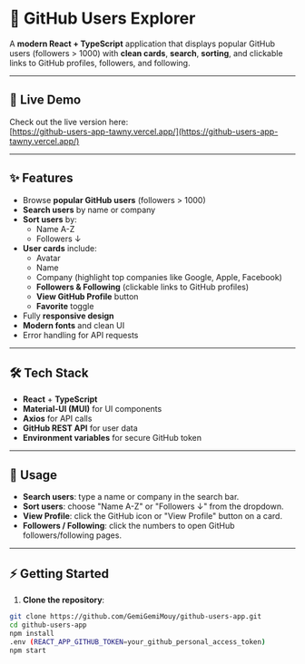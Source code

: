 # 🚀 GitHub Users Explorer

A **modern React + TypeScript** application that displays popular GitHub users (followers > 1000) with **clean cards**, **search**, **sorting**, and clickable links to GitHub profiles, followers, and following.  

---

## 🔗 Live Demo

Check out the live version here:  
[https://github-users-app-tawny.vercel.app/](https://github-users-app-tawny.vercel.app/)

---

## ✨ Features

- Browse **popular GitHub users** (followers > 1000)  
- **Search users** by name or company  
- **Sort users** by:
  - Name A-Z  
  - Followers ↓  
- **User cards** include:
  - Avatar  
  - Name  
  - Company (highlight top companies like Google, Apple, Facebook)  
  - **Followers & Following** (clickable links to GitHub profiles)  
  - **View GitHub Profile** button  
  - **Favorite** toggle  
- Fully **responsive design**  
- **Modern fonts** and clean UI  
- Error handling for API requests  

---

## 🛠 Tech Stack

- **React** + **TypeScript**  
- **Material-UI (MUI)** for UI components  
- **Axios** for API calls  
- **GitHub REST API** for user data  
- **Environment variables** for secure GitHub token  

---
## 🔗 Usage

- **Search users**: type a name or company in the search bar.  
- **Sort users**: choose "Name A-Z" or "Followers ↓" from the dropdown.  
- **View Profile**: click the GitHub icon or "View Profile" button on a card.  
- **Followers / Following**: click the numbers to open GitHub followers/following pages.  

---

## ⚡ Getting Started

1. **Clone the repository**:

```bash
git clone https://github.com/GemiGemiMouy/github-users-app.git
cd github-users-app
npm install
.env (REACT_APP_GITHUB_TOKEN=your_github_personal_access_token)
npm start


